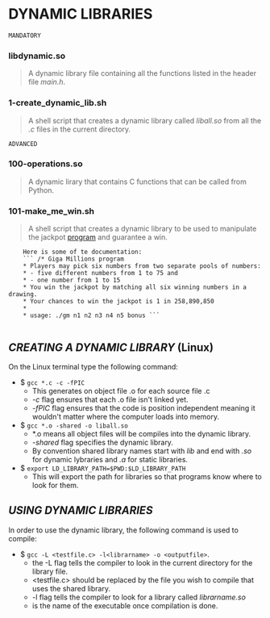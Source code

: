 # DYNAMIC LIBRARIES

``` MANDATORY ```

### libdynamic.so

> A dynamic library file containing all the functions listed in the header file *main.h*.

### 1-create_dynamic_lib.sh

> A shell script that creates a dynamic library called *liball.so* from all the *.c* files in the current directory.

``` ADVANCED ```

### 100-operations.so

> A dynamic lirary that contains C functions that can be called from Python.

### 101-make_me_win.sh

> A shell script that creates a dynamic library to be used to manipulate the jackpot [program](https://github.com/holbertonschool/0x18.c) and guarantee a win.


```
	Here is some of te documentation:
	``` /* Giga Millions program                                                                                    
	* Players may pick six numbers from two separate pools of numbers:                                                
	* - five different numbers from 1 to 75 and                                                                       
	* - one number from 1 to 15                                                                                       
	* You win the jackpot by matching all six winning numbers in a drawing.                                           
	* Your chances to win the jackpot is 1 in 258,890,850                                                             
	*                                                                                                                 
	* usage: ./gm n1 n2 n3 n4 n5 bonus ```
 
 ```

## *CREATING A DYNAMIC LIBRARY* (Linux)

On the Linux terminal type the following command:
- $ ``` gcc *.c -c -fPIC ```
	* This generates on object file .o for each source file .c
	* *-c* flag ensures that each .o file isn't linked yet.
	* *-fPIC* flag ensures that the code is position independent meaning it wouldn't matter where the computer loads into memory.
- $ ``` gcc *.o -shared -o liball.so ```
	* *.o means all object files will be compiles into the dynamic library.
	* *-shared* flag specifies the dynamic library.
	* By convention shared library names start with *lib* and end with *.so* for dynamic lybraries and *.a* for static libraries.
- $ ``` export LD_LIBRARY_PATH=$PWD:$LD_LIBRARY_PATH ```
	* This will export the path for libraries so that programs know where to look for them.

## *USING DYNAMIC LIBRARIES*

In order to use the dynamic library, the following command is used to compile:
- $ ``` gcc -L <testfile.c> -l<librarname> -o <outputfile> ```.
	* the -L flag tells the compiler to look in the current directory for the library file.
	* <testfile.c> should be replaced by the file you wish to compile that uses the shared library.
	* -l flag tells the compiler to look for a library called *librarname.so* 
	* <outputfile> is the name of the executable once compilation is done.